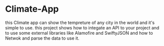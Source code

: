 # Climate-App
this Climate app can show the tempreture of any city in the world and it's simple to use.
this project shows how to integate an API to your project and to use some external libraries like Alamofire and SwiftyJSON
and how to Netwok and parse the data to use it.
